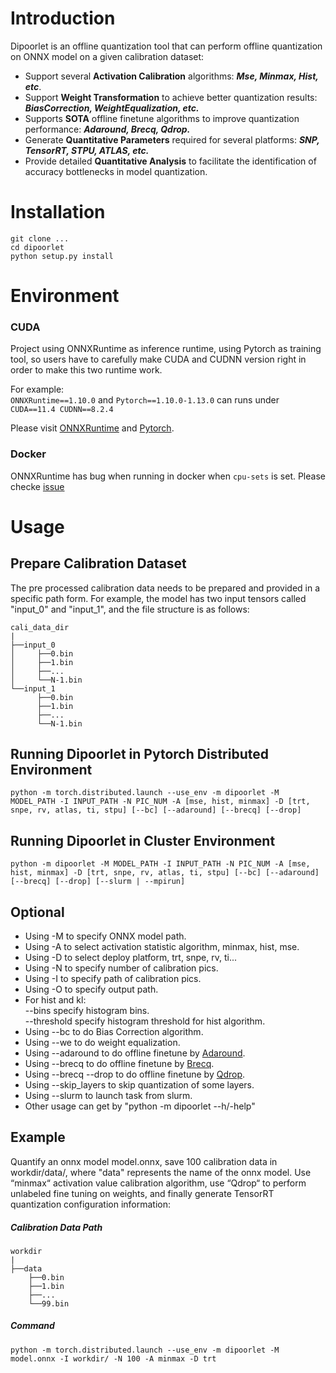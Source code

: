 # Introduction

Dipoorlet is an offline quantization tool that can perform offline quantization on ONNX model on a given calibration dataset:

* Support several **Activation Calibration** algorithms: ***Mse, Minmax, Hist, etc***.
* Support **Weight Transformation** to achieve better quantization results: ***BiasCorrection, WeightEqualization, etc.***
* Supports **SOTA** offline finetune algorithms to improve quantization performance: ***Adaround, Brecq, Qdrop.***
* Generate **Quantitative Parameters** required for several platforms: ***SNP, TensorRT, STPU, ATLAS, etc.***
* Provide detailed **Quantitative Analysis** to facilitate the identification of accuracy bottlenecks in model quantization.

# Installation

```
git clone ...
cd dipoorlet
python setup.py install
```

# Environment
### CUDA
Project using ONNXRuntime as inference runtime, using Pytorch as training tool, so users have to carefully make CUDA and CUDNN version right in order to make this two runtime work.    

For example:  
`ONNXRuntime==1.10.0` and `Pytorch==1.10.0-1.13.0` can runs under `CUDA==11.4 CUDNN==8.2.4`

Please visit [ONNXRuntime](https://onnxruntime.ai/docs/execution-providers/CUDA-ExecutionProvider.html#requirements) and [Pytorch](https://pytorch.org/get-started/previous-versions/). 

### Docker
ONNXRuntime has bug when running in docker when `cpu-sets` is set.
Please checke [issue](https://github.com/microsoft/onnxruntime/issues/8313)


# Usage

## Prepare Calibration Dataset

The pre processed calibration data needs to be prepared and provided in a specific path form. For example, the model has two input tensors called "input_0" and "input_1", and the file structure is as follows:

```
cali_data_dir
|
├──input_0
│     ├──0.bin
│     ├──1.bin
│     ├──...
│     └──N-1.bin
└──input_1
      ├──0.bin
      ├──1.bin
      ├──...
      └──N-1.bin
```


## Running Dipoorlet in Pytorch Distributed Environment
```
python -m torch.distributed.launch --use_env -m dipoorlet -M MODEL_PATH -I INPUT_PATH -N PIC_NUM -A [mse, hist, minmax] -D [trt, snpe, rv, atlas, ti, stpu] [--bc] [--adaround] [--brecq] [--drop]
```

## Running Dipoorlet in Cluster Environment
```
python -m dipoorlet -M MODEL_PATH -I INPUT_PATH -N PIC_NUM -A [mse, hist, minmax] -D [trt, snpe, rv, atlas, ti, stpu] [--bc] [--adaround] [--brecq] [--drop] [--slurm | --mpirun]
```
## Optional

- Using -M to specify ONNX model path.
- Using -A to select activation statistic algorithm, minmax, hist, mse.
- Using -D to select deploy platform, trt, snpe, rv, ti...
- Using -N to specify number of calibration pics.
- Using -I to specify path of calibration pics.
- Using -O to specify output path.
- For hist and kl:  
    --bins specify histogram bins.  
    --threshold specify histogram threshold for hist algorithm.
- Using --bc to do Bias Correction algorithm. 
- Using --we to do weight equalization.
- Using --adaround to do offline finetune by [Adaround](https://arxiv.org/abs/2004.10568).
- Using --brecq to do offline finetune by [Brecq](https://arxiv.org/abs/2102.05426).
- Using --brecq --drop to do offline finetune by [Qdrop](https://arxiv.org/abs/2203.05740).
- Using --skip_layers to skip quantization of some layers.
- Using --slurm to launch task from slurm.
- Other usage can get by "python -m dipoorlet --h/-help"

## Example

Quantify an onnx model model.onnx, save 100 calibration data in workdir/data/, where "data" represents the name of the onnx model. Use “minmax“ activation value calibration algorithm, use “Qdrop“ to perform unlabeled fine tuning on weights, and finally generate TensorRT quantization configuration information:

##### Calibration Data Path

```
workdir
|
├──data
    ├──0.bin
    ├──1.bin
    ├──...
    └──99.bin

```

##### Command

```
python -m torch.distributed.launch --use_env -m dipoorlet -M model.onnx -I workdir/ -N 100 -A minmax -D trt
```
